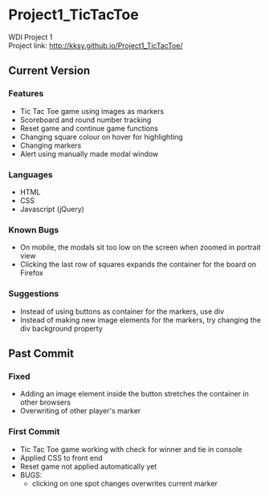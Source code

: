 # Project1_TicTacToe
WDI Project 1 <br>
Project link: http://kksy.github.io/Project1_TicTacToe/

## Current Version
### Features
+ Tic Tac Toe game using images as markers
+ Scoreboard and round number tracking
+ Reset game and continue game functions
+ Changing square colour on hover for highlighting
+ Changing markers
+ Alert using manually made modal window

### Languages
+ HTML
+ CSS
+ Javascript (jQuery)

### Known Bugs
+ On mobile, the modals sit too low on the screen when zoomed in portrait view
+ Clicking the last row of squares expands the container for the board on Firefox

### Suggestions
+ Instead of using buttons as container for the markers, use div
+ Instead of making new image elements for the markers, try changing the div background property

## Past Commit

### Fixed 
+ Adding an image element inside the button stretches the container in other browsers
+ Overwriting of other player's marker

### First Commit
+ Tic Tac Toe game working with check for winner and tie in console
+ Applied CSS to front end
+ Reset game not applied automatically yet
+ BUGS:
  - clicking on one spot changes overwrites current marker  
